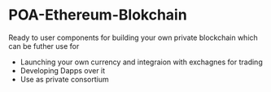 # POA-Ethereum-Blokchain
Ready to user components for building your own private blockchain which can be futher use for 

 - Launching your own currency and integraion with exchagnes for trading 
 - Developing Dapps over it
 - Use as private consortium 


